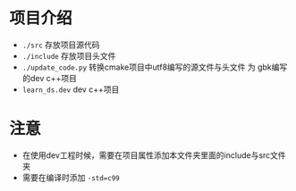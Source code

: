# 项目介绍

* `./src` 存放项目源代码
* `./include` 存放项目头文件
* `./update_code.py` 转换cmake项目中utf8编写的源文件与头文件 为 gbk编写的dev c++项目
* `learn_ds.dev` dev c++项目

# 注意

* 在使用dev工程时候，需要在项目属性添加本文件夹里面的include与src文件夹
* 需要在编译时添加 `-std=c99`